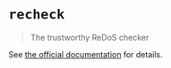 # `recheck`

> The trustworthy ReDoS checker

See [the official documentation](https://makenowjust-labs.github.io/recheck/docs/usage/as-javascript-library) for details.
